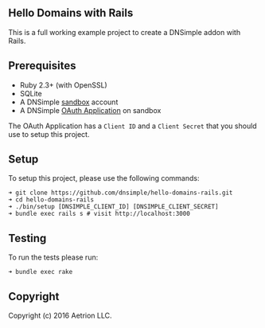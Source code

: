 ## Hello Domains with Rails

This is a full working example project to create a DNSimple addon with Rails.

## Prerequisites

  * Ruby 2.3+ (with OpenSSL)
  * SQLite
  * A DNSimple [sandbox](https://developer.dnsimple.com/sandbox) account
  * A DNSimple [OAuth Application](https://support.dnsimple.com/articles/oauth-applications/) on sandbox

The OAuth Application has a `Client ID` and a `Client Secret` that you should use to setup this project.

## Setup

To setup this project, please use the following commands:

```shell
➜ git clone https://github.com/dnsimple/hello-domains-rails.git
➜ cd hello-domains-rails
➜ ./bin/setup [DNSIMPLE_CLIENT_ID] [DNSIMPLE_CLIENT_SECRET]
➜ bundle exec rails s # visit http://localhost:3000
```

## Testing

To run the tests please run:

```shell
➜ bundle exec rake
```

## Copyright

Copyright (c) 2016 Aetrion LLC.
